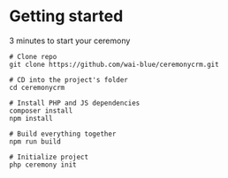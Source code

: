 # Getting started

3 minutes to start your ceremony

```
# Clone repo
git clone https://github.com/wai-blue/ceremonycrm.git

# CD into the project's folder
cd ceremonycrm

# Install PHP and JS dependencies
composer install
npm install

# Build everything together
npm run build

# Initialize project
php ceremony init
```
